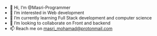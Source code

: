 - 👋 Hi, I’m @Masri-Programmer
- 👀 I’m interested in Web development 
- 🌱 I’m currently learning Full Stack development and computer science 
- 💞️ I’m looking to collaborate on Front and backend
- 📫 Reach me on masri_mohamad@protonmail.com 

<!---
Masri-Programmer/Masri-Programmer is a ✨ special ✨ repository because its `README.md` (this file) appears on your GitHub profile.
You can click the Preview link to take a look at your changes.
--->
